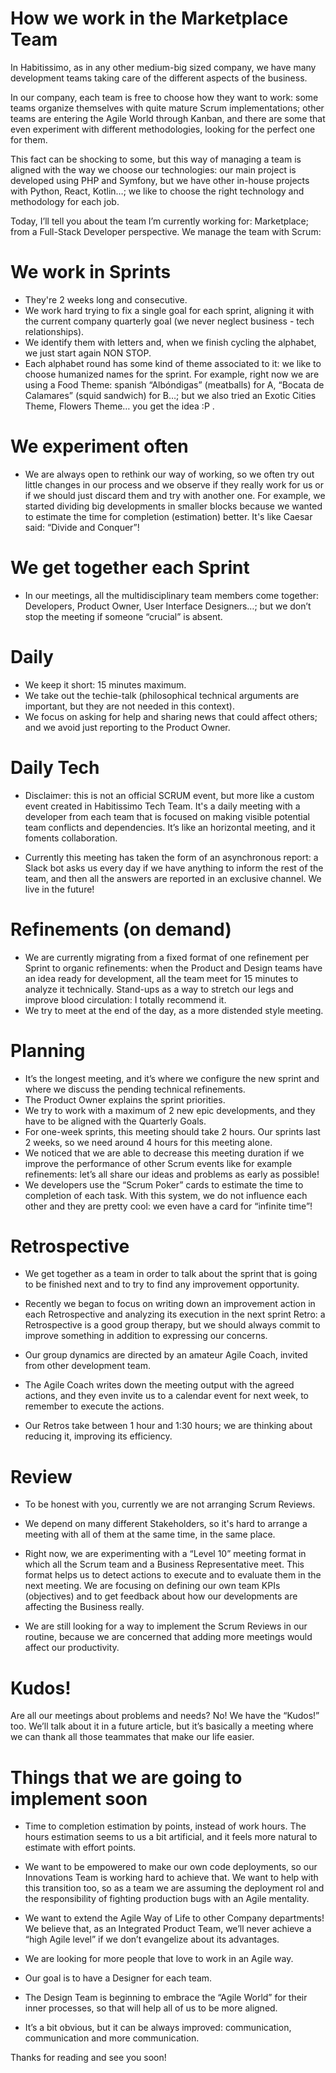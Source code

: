 # How we work in the Marketplace Team

In Habitissimo, as in any other medium-big sized company, we have many development teams taking care of the different aspects of the business.

In our company, each team is free to choose how they want to work: some teams organize themselves with quite mature Scrum implementations; other teams are entering the Agile World through Kanban, and there are some that even experiment with different methodologies, looking for the perfect one for them.

This fact can be shocking to some, but this way of managing a team is aligned with the way we choose our technologies: our main project is developed using PHP and Symfony, but we have other in-house projects with Python, React, Kotlin…; we like to choose the right technology and methodology for each job.

Today, I’ll tell you about the team I’m currently working for: Marketplace; from a Full-Stack Developer perspective. We manage the team with Scrum:

# We work in Sprints

- They're 2 weeks long and consecutive.
- We work hard trying to fix a single goal for each sprint, aligning it with the current company quarterly goal (we never neglect business - tech relationships).
- We identify them with letters and, when we finish cycling the alphabet, we just start again NON STOP.
- Each alphabet round has some kind of theme associated to it: we like to choose humanized names for the sprint. For example, right now we are using a Food Theme: spanish “Albóndigas” (meatballs) for A, “Bocata de Calamares” (squid sandwich) for B…; but we also tried an Exotic Cities Theme, Flowers Theme… you get the idea :P .

# We experiment often

- We are always open to rethink our way of working, so we often try out little changes in our process and we observe if they really work for us or if we should just discard them and try with another one. For example, we started dividing big developments in smaller blocks because we wanted to estimate the time for completion (estimation) better. It's like Caesar said: “Divide and Conquer”!

# We get together each Sprint

- In our meetings, all the multidisciplinary team members come together: Developers, Product Owner, User Interface Designers…; but we don’t stop the meeting if someone “crucial” is absent.

# Daily

- We keep it short: 15 minutes maximum.
- We take out the techie-talk (philosophical technical arguments are important, but they are not needed in this context).
- We focus on asking for help and sharing news that could affect others; and we avoid just reporting to the Product Owner.

# Daily Tech

- Disclaimer: this is not an official SCRUM event, but more like a custom event created in Habitissimo Tech Team. It's a daily meeting with a developer from each team that is focused on making visible potential team conflicts and dependencies. It’s like an horizontal meeting, and it foments collaboration.

- Currently this meeting has taken the form of an asynchronous report: a Slack bot asks us every day if we have anything to inform the rest of the team, and then all the answers are reported in an exclusive channel. We live in the future!

# Refinements (on demand)

- We are currently migrating from a fixed format of one refinement per Sprint to organic refinements: when the Product and Design teams have an idea ready for development, all the team meet for 15 minutes to analyze it technically. Stand-ups as a way to stretch our legs and improve blood circulation: I totally recommend it.
- We try to meet at the end of the day, as a more distended style meeting.

# Planning

- It’s the longest meeting, and it’s where we configure the new sprint and where we discuss the pending technical refinements.
- The Product Owner explains the sprint priorities.
- We try to work with a maximum of 2 new epic developments, and they have to be aligned with the Quarterly Goals.
- For one-week sprints, this meeting should take 2 hours. Our sprints last 2 weeks, so we need around 4 hours for this meeting alone.
- We noticed that we are able to decrease this meeting duration if we improve the performance of other Scrum events like for example refinements: let’s all share our ideas and problems as early as possible!
- We developers use the “Scrum Poker” cards to estimate the time to completion of each task. With this system, we do not influence each other and they are pretty cool: we even have a card for “infinite time”!

# Retrospective

- We get together as a team in order to talk about the sprint that is going to be finished next and to try to find any improvement opportunity.

- Recently we began to focus on writing down an improvement action in each Retrospective and analyzing its execution in the next sprint Retro: a Retrospective is a good group therapy, but we should always commit to improve something in addition to expressing our concerns.

- Our group dynamics are directed by an amateur Agile Coach, invited from other development team.

- The Agile Coach writes down the meeting output with the agreed actions, and they even invite us to a calendar event for next week, to remember to execute the actions.

- Our Retros take between 1 hour and 1:30 hours; we are thinking about reducing it, improving its efficiency.

# Review

- To be honest with you, currently we are not arranging Scrum Reviews.

- We depend on many different Stakeholders, so it's hard to arrange a meeting with all of them at the same time, in the same place.

- Right now, we are experimenting with a “Level 10” meeting format in which all the Scrum team and a Business Representative meet. This format helps us to detect actions to execute and to evaluate them in the next meeting. We are focusing on defining our own team KPIs (objectives) and to get feedback about how our developments are affecting the Business really.

- We are still looking for a way to implement the Scrum Reviews in our routine, because we are concerned that adding more meetings would affect our productivity.

# Kudos!

Are all our meetings about problems and needs? No! We have the “Kudos!” too. We’ll talk about it in a future article, but it’s basically a meeting where we can thank all those teammates that make our life easier.

# Things that we are going to implement soon

- Time to completion estimation by points, instead of work hours. The hours estimation seems to us a bit artificial, and it feels more natural to estimate with effort points.

- We want to be empowered to make our own code deployments, so our Innovations Team is working hard to achieve that. We want to help with this transition too, so as a team we are assuming the deployment rol and the responsibility of fighting production bugs with an Agile mentality.

- We want to extend the Agile Way of Life to other Company departments! We believe that, as an Integrated Product Team, we’ll never achieve a “high Agile level” if we don’t evangelize about its advantages.

- We are looking for more people that love to work in an Agile way.

- Our goal is to have a Designer for each team.

- The Design Team is beginning to embrace the “Agile World” for their inner processes, so that will help all of us to be more aligned.

- It’s a bit obvious, but it can be always improved: communication, communication and more communication.

Thanks for reading and see you soon!
